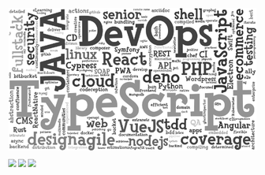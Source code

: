 ![me](cloud.png "Cloud")

[<img src="https://img.shields.io/badge/twitter-%231DA1F2.svg?&style=for-the-badge&logo=twitter&logoColor=white" height=25>](https://www.twitter.com/mediacoder) [<img src="https://img.shields.io/badge/linkedin-%230077B5.svg?&style=for-the-badge&logo=linkedin&logoColor=white" height=25>](https://www.linkedin.com/in/michael-borejdo-a7367928/) [<img src="https://img.shields.io/badge/instagram-%23E4405F.svg?&style=for-the-badge&logo=instagram&logoColor=white" height=25>](https://www.instagram.com/mediacoder/)

